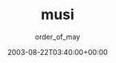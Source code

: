 ---
title: 'musi'
posts: 1
hash: 't147'
author: 'order_of_may'
date: 2003-08-22T03:40:00+00:00
sources:
  - http://forums.tokipona.org/viewtopic.php%3Ft=147.html
---